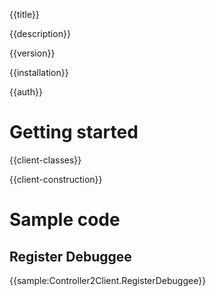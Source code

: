 {{title}}

{{description}}

{{version}}

{{installation}}

{{auth}}

# Getting started

{{client-classes}}

{{client-construction}}

# Sample code

## Register Debuggee

{{sample:Controller2Client.RegisterDebuggee}}
